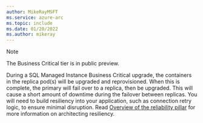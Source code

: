 ```yaml
---
author: MikeRayMSFT
ms.service: azure-arc
ms.topic: include
ms.date: 01/20/2022
ms.author: mikeray
---
```


> [!NOTE]
> The Business Critical tier is in public preview. 

During a SQL Managed Instance Business Critical upgrade, the containers in the replica pod(s) will be upgraded and reprovisioned. When this is complete, the primary will fail over to a replica, then be upgraded. This will cause a short amount of downtime during the failover between replicas. You will need to build resiliency into your application, such as connection retry logic, to ensure minimal disruption. Read [Overview of the reliability pillar](/azure/architecture/framework/resiliency/overview) for more information on architecting resiliency.
